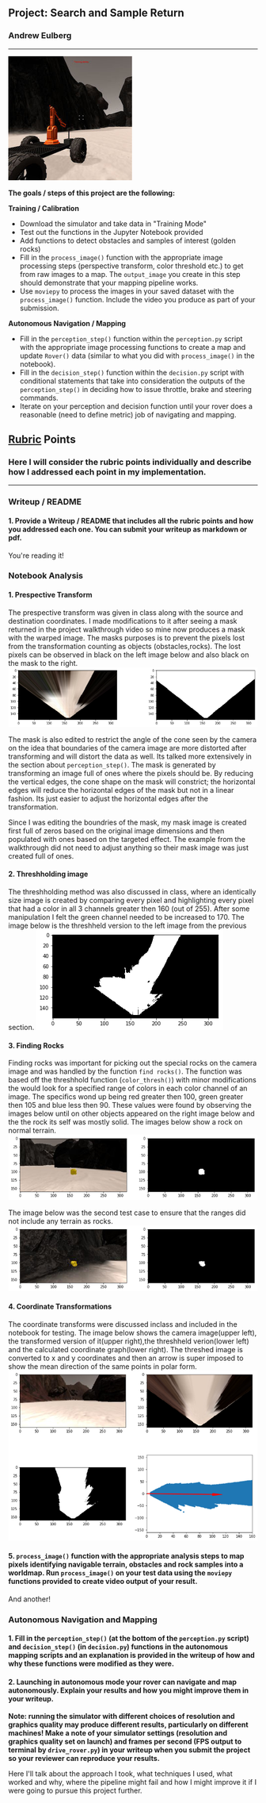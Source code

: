 [//]: # (Image References)
[image0]: ./misc/rover_image.jpg
[image1]: ./misc/Threshed1.png
[image2]: ./misc/warpandmask.png
[image3]: ./misc/rock1.png
[image4]: ./misc/rock2.png
[image5]: ./misc/coordinateTransform.png

## Project: Search and Sample Return
### Andrew Eulberg
---
![alt text][image0]

**The goals / steps of this project are the following:**  

**Training / Calibration**  

* Download the simulator and take data in "Training Mode"
* Test out the functions in the Jupyter Notebook provided
* Add functions to detect obstacles and samples of interest (golden rocks)
* Fill in the `process_image()` function with the appropriate image processing steps (perspective transform, color threshold etc.) to get from raw images to a map.  The `output_image` you create in this step should demonstrate that your mapping pipeline works.
* Use `moviepy` to process the images in your saved dataset with the `process_image()` function.  Include the video you produce as part of your submission.

**Autonomous Navigation / Mapping**

* Fill in the `perception_step()` function within the `perception.py` script with the appropriate image processing functions to create a map and update `Rover()` data (similar to what you did with `process_image()` in the notebook). 
* Fill in the `decision_step()` function within the `decision.py` script with conditional statements that take into consideration the outputs of the `perception_step()` in deciding how to issue throttle, brake and steering commands. 
* Iterate on your perception and decision function until your rover does a reasonable (need to define metric) job of navigating and mapping.  




## [Rubric](https://review.udacity.com/#!/rubrics/916/view) Points
### Here I will consider the rubric points individually and describe how I addressed each point in my implementation.  

---
### Writeup / README

#### 1. Provide a Writeup / README that includes all the rubric points and how you addressed each one.  You can submit your writeup as markdown or pdf.  

You're reading it!

### Notebook Analysis
#### 1. Prespective Transform
The prespective transform was given in class along with the source and destination coordinates.  I made modifications to it after seeing a mask returned in the project walkthrough video so mine now produces a mask with the warped image.  The masks purposes is to prevent the pixels lost from the transformation counting as objects (obstacles,rocks).  The lost pixels can be observed in black on the left image below and also black on the mask to the right. 
![alt text][image2]

The mask is also edited to restrict the angle of the cone seen by the camera on the idea that boundaries of the camera image are more distorted after transforming and will distort the data as well. Its talked more extensively in the section about `perception_step()`.  The mask is generated by transforming an image full of ones where the pixels should be.  By reducing the vertical edges, the cone shape on the mask will constrict; the horizontal edges will reduce the horizontal edges of the mask but not in a linear fashion.  Its just easier to adjust the horizontal edges after the transformation.

Since I was editing the boundries of the mask, my mask image is created first full of zeros based on the original image dimensions and then populated with ones based on the targeted effect.  The example from the walkthrough did not need to adjust anything so their mask image was just created full of ones.
#### 2. Threshholding image
The threshholding method was also discussed in class, where an identically size image is created by comparing every pixel and highlighting every pixel that had a color in all 3 channels greater then 160 (out of 255).  After some manipulation I felt the green channel needed to be increased to 170.  The image below is the threshheld version to the left image from the previous section.
![alt text][image1]

#### 3. Finding Rocks
Finding rocks was important for picking out the special rocks on the camera image and was handled by the function `find rocks()`.  The function was based off the threshhold function (`color_thresh()`) with minor modifications the would look for a specified range of colors in each color channel of an image.  The specifics wond up being red greater then 100, green greater then 105 and blue less then 90.  These values were found by observing the images below until on other objects appeared on the right image below and the the rock its self was mostly solid.  The images below show a rock on normal terrain.
![alt text][image3]

The image below was the second test case to ensure that the ranges did not include any terrain as rocks.
![alt text][image4]

#### 4. Coordinate Transformations
The coordinate transforms were discussed inclass and included in the notebook for testing.  The image below shows the camera image(upper left), the transformed version of it(upper right),the threshheld verion(lower left) and the calculated coordinate graph(lower right).  The threshed image is converted to x and y coordinates and then an arrow is super imposed to show the mean direction of the same points in polar form.
![alt text][image5]

#### 5. `process_image()` function with the appropriate analysis steps to map pixels identifying navigable terrain, obstacles and rock samples into a worldmap.  Run `process_image()` on your test data using the `moviepy` functions provided to create video output of your result. 
And another! 


### Autonomous Navigation and Mapping

#### 1. Fill in the `perception_step()` (at the bottom of the `perception.py` script) and `decision_step()` (in `decision.py`) functions in the autonomous mapping scripts and an explanation is provided in the writeup of how and why these functions were modified as they were.


#### 2. Launching in autonomous mode your rover can navigate and map autonomously.  Explain your results and how you might improve them in your writeup.  

**Note: running the simulator with different choices of resolution and graphics quality may produce different results, particularly on different machines!  Make a note of your simulator settings (resolution and graphics quality set on launch) and frames per second (FPS output to terminal by `drive_rover.py`) in your writeup when you submit the project so your reviewer can reproduce your results.**

Here I'll talk about the approach I took, what techniques I used, what worked and why, where the pipeline might fail and how I might improve it if I were going to pursue this project further.  




